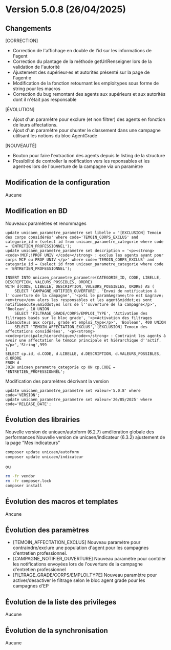 # Version 5.0.8 (26/04/2025) 

## Changements 

[CORRECTION]
* Correction de l'affichage en double de l'id sur les informations de l'agent
* Correction du plantage de la méthode getUrlRenseigner lors de la validation de l'autorité
* Ajustement des supérieur·es et autorités présenté sur la page de l'agent·e
* Modification de la fonction retournant les emploitypes sous forme de string pour les macros 
* Correction du bug remontant des agents aux supérieurs et aux autorités dont il n'était pas responsable

[ÉVOLUTION]
* Ajout d'un paramètre pour exclure (et non filtrer) des agents en fonction de leurs affectations.
* Ajout d'un paramètre pour shunter le classement dans une campagne utilisant les notions du bloc AgentGrade

[NOUVEAUTÉ] 
* Bouton pour faire l'extraction des agents depuis le listing de la structure
* Possibilité de controller la notification vers les reponsables et les agent·es lors de l'ouverture de la campagne via un paramètre

## Modification de la configuration

Aucune

## Modification en BD

Nouveaux paramètres et renommages
```postgresql
update unicaen_parametre_parametre set libelle = '[EXCLUSION] Temoin des corps considérés' where code='TEMOIN_CORPS_EXCLUS' and categorie_id = (select id from unicaen_parametre_categorie where code = 'ENTRETIEN_PROFESSIONNEL');
update unicaen_parametre_parametre set description = '<p><strong><code>!MCF;!PROF UNIV </code></strong> : exclus les agents ayant pour corps MCF ou PROF UNIV </p>' where code='TEMOIN_CORPS_EXCLUS' and categorie_id = (select id from unicaen_parametre_categorie where code = 'ENTRETIEN_PROFESSIONNEL');

INSERT INTO unicaen_parametre_parametre(CATEGORIE_ID, CODE, LIBELLE, DESCRIPTION, VALEURS_POSSIBLES, ORDRE)
WITH d(CODE, LIBELLE, DESCRIPTION, VALEURS_POSSIBLES, ORDRE) AS (
    SELECT 'CAMPAGNE_NOTIFIER_OUVERTURE', 'Envoi de notification à l''ouverture de la campagne', '<p>Si le param&egrave;tre est &agrave; <em>true</em> alors les responsables et les agent&middot;es sont notifi&eacute;&middot;es lors de l''ouverture de la campagne</p>', 'Boolean', 10 UNION
    SELECT 'FILTRAGE_GRADE/CORPS/EMPLOI_TYPE', 'Activation des filtrages basés sur le bloc grade', '<p>Activation des filtrages li&eacute;s aux corps, grade et emploi_type</p>', 'Boolean', 400 UNION
    SELECT 'TEMOIN_AFFECTATION_EXCLUS','[EXCLUSION] Temoin des affectations considérées', '<p><strong><code>principale;hierarchique</code></strong> : Contraint les agents à avoir une affectation le témoin principale et hiérarchique d''actif. </p>','String',999
)
SELECT cp.id, d.CODE, d.LIBELLE, d.DESCRIPTION, d.VALEURS_POSSIBLES,  d.ORDRE
FROM d
JOIN unicaen_parametre_categorie cp ON cp.CODE = 'ENTRETIEN_PROFESSIONNEL';
```

Modification des paramètres décrivant la version
```postgresql
update unicaen_parametre_parametre set valeur='5.0.8' where code='VERSION';
update unicaen_parametre_parametre set valeur='26/05/2025' where code='RELEASE_DATE';
```

## Évolution des librairies


Nouvelle version de unicaen/autoform (6.2.7) amélioration globale des performances
Nouvelle version de unicaen/indicateur (6.3.2) ajustement de la page "Mes indicateurs"

```bash
composer update unicaen/autoform
composer update unicaen/indicateur
```

ou

```bash
rm -fr vendor
rm -fr composer.lock
composer install
```


## Évolution des macros et templates

Ancune

## Évolution des paramètres

* [TEMOIN_AFFECTATION_EXCLUS] Nouveau paramètre pour contraindre/exclure une population d'agent pour les campagnes d'entretien professionnel.
* [CAMPAGNE_NOTIFIER_OUVERTURE] Nouveau paramètre pour contôler les notifications envoyées lors de l'ouverture de la campagne d'entretien professionnel
* [FILTRAGE_GRADE/CORPS/EMPLOI_TYPE] Nouveau paramètre pour activer/desactiver le filtrage selon le bloc agent grade pour les campagnes d'EP

## Évolution de la liste des privileges

Aucune

## Évolution de la synchronisation

Aucune